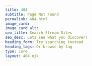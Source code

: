 ```yaml
---
title: 404
subtitle: Page Not Found
permalink: 404.html
image_card:
image_card_alt:
seo_title: Search Stream Sites
seo_desc: Lets see what you discover!
heading_form: Try searching instead
heading_tags: Or browse by tag
type: core
layout: 404.njk
---
```

